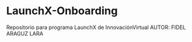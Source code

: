 # LaunchX-Onboarding
Repositorio para programa LaunchX de InnovaciónVirtual
AUTOR: FIDEL ARAGUZ LARA
